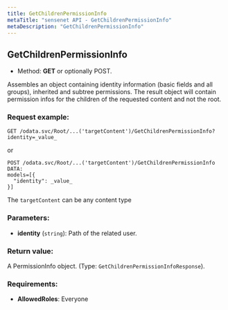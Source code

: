 ```yaml
---
title: GetChildrenPermissionInfo
metaTitle: "sensenet API - GetChildrenPermissionInfo"
metaDescription: "GetChildrenPermissionInfo"
---
```


## GetChildrenPermissionInfo
- Method: **GET** or optionally POST.

Assembles an object containing identity information (basic fields and all groups), inherited and subtree permissions.
 The result object will contain permission infos for the children of the requested content and not the root.

### Request example:

```
GET /odata.svc/Root/...('targetContent')/GetChildrenPermissionInfo?identity=_value_
```
or
```
POST /odata.svc/Root/...('targetContent')/GetChildrenPermissionInfo
DATA:
models=[{
  "identity": _value_
}]
```
The `targetContent` can be any content type
### Parameters:
- **identity** (`string`): Path of the related user.

### Return value:
A PermissionInfo object. (Type: `GetChildrenPermissionInfoResponse`).

### Requirements:
- **AllowedRoles**: Everyone

